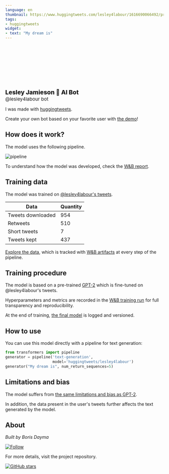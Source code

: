 ```yaml
---
language: en
thumbnail: https://www.huggingtweets.com/lesley4labour/1616690066492/predictions.png
tags:
- huggingtweets
widget:
- text: "My dream is"
---
```


<div>
<div style="width: 132px; height:132px; border-radius: 50%; background-size: cover; background-image: url('https://pbs.twimg.com/profile_images/1118235238445010949/Ur_eTAQT_400x400.png')">
</div>
<div style="margin-top: 8px; font-size: 19px; font-weight: 800">Lesley Jamieson 🤖 AI Bot </div>
<div style="font-size: 15px">@lesley4labour bot</div>
</div>

I was made with [huggingtweets](https://github.com/borisdayma/huggingtweets).

Create your own bot based on your favorite user with [the demo](https://colab.research.google.com/github/borisdayma/huggingtweets/blob/master/huggingtweets-demo.ipynb)!

## How does it work?

The model uses the following pipeline.

![pipeline](https://github.com/borisdayma/huggingtweets/blob/master/img/pipeline.png?raw=true)

To understand how the model was developed, check the [W&B report](https://wandb.ai/wandb/huggingtweets/reports/HuggingTweets-Train-a-Model-to-Generate-Tweets--VmlldzoxMTY5MjI).

## Training data

The model was trained on [@lesley4labour's tweets](https://twitter.com/lesley4labour).

| Data | Quantity |
| --- | --- |
| Tweets downloaded | 954 |
| Retweets | 510 |
| Short tweets | 7 |
| Tweets kept | 437 |

[Explore the data](https://wandb.ai/wandb/huggingtweets/runs/2pnns0bs/artifacts), which is tracked with [W&B artifacts](https://docs.wandb.com/artifacts) at every step of the pipeline.

## Training procedure

The model is based on a pre-trained [GPT-2](https://huggingface.co/gpt2) which is fine-tuned on @lesley4labour's tweets.

Hyperparameters and metrics are recorded in the [W&B training run](https://wandb.ai/wandb/huggingtweets/runs/2h2g6qm0) for full transparency and reproducibility.

At the end of training, [the final model](https://wandb.ai/wandb/huggingtweets/runs/2h2g6qm0/artifacts) is logged and versioned.

## How to use

You can use this model directly with a pipeline for text generation:

```python
from transformers import pipeline
generator = pipeline('text-generation',
                     model='huggingtweets/lesley4labour')
generator("My dream is", num_return_sequences=5)
```

## Limitations and bias

The model suffers from [the same limitations and bias as GPT-2](https://huggingface.co/gpt2#limitations-and-bias).

In addition, the data present in the user's tweets further affects the text generated by the model.

## About

*Built by Boris Dayma*

[![Follow](https://img.shields.io/twitter/follow/borisdayma?style=social)](https://twitter.com/intent/follow?screen_name=borisdayma)

For more details, visit the project repository.

[![GitHub stars](https://img.shields.io/github/stars/borisdayma/huggingtweets?style=social)](https://github.com/borisdayma/huggingtweets)
